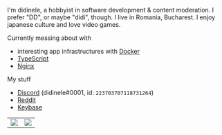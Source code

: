 I'm didinele, a hobbyist in software development & content moderation. I prefer "DD", or maybe "didi", though. I live in Romania, Bucharest.
I enjoy japanese culture and love video games.

Currently messing about with
- interesting app infrastructures with [Docker]
- [TypeScript]
- [Nginx]

My stuff
- [Discord] (didinele#0001, id: `223703707118731264`)
- [Reddit]
- [Keybase]

<table>
  <tr>
    <td align="center" style="padding=0;width=50%;">
      <img align="center" style="padding=0;" src="https://github-readme-stats.vercel.app/api/?username=didinele&show_icons=true&title_color=4F8CC9&text_color=9f9f9f&bg_color=00000000&hide_border=true&icon_color=4F8CC9&hide_title=true&count_private=true"/>
    </td>
    <td align="center" style="padding=0;width=50%;">
      <img align="center" style="padding=0;" src="https://github-readme-stats.quantumlytangled.vercel.app/api/top-langs/?username=didinele&layout=compact&show_icons=true&title_color=4F8CC9&text_color=9f9f9f&bg_color=00000000&hide_border=true&icon_color=00000000&count_private=true&extra=weeb-cafe/mewchan,archives;cordisjs/cordis"/>
    </td>
  </tr>
</table>

[Discord]:      https://discord.com
[Reddit]:       https://reddit.com/u/didinele
[Keybase]:      https://keybase.io/didinele
[Docker]:       https://www.docker.com
[TypeScript]:   https://www.typescriptlang.org
[Nginx]:        https://www.nginx.com
